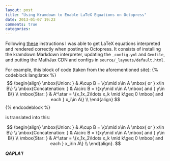 ```yaml
---
layout: post
title: "Using Kramdown to Enable LaTeX Equations on Octopress"
date: 2013-01-07 19:23
comments: true
categories:
---
```

Following [these](http://www.idryman.org/blog/2012/03/10/writing-math-equations-on-octopress/) instructions I was able to get LaTeX equations interpreted and rendered correctly when posting to Octopress. It consists of installing the kramdown Markdown interpreter, updating the `_config.yml` and `Gemfile`, and putting the MathJax CDN and configs in `source/_layouts/default.html`.

For example, this block of code (taken from the aforementioned site):
{% codeblock lang:latex %}
$$
\begin{align}
\mbox{Union: } & A\cup B = \{x\mid x\in A \mbox{ or } x\in B\} \\
\mbox{Concatenation: } & A\circ B  = \{xy\mid x\in A \mbox{ and } y\in B\} \\
\mbox{Star: } & A^\star  = \{x_1x_2\ldots x_k \mid  k\geq 0 \mbox{ and each } x_i\in A\} \\
\end{align}
$$
{% endcodeblock %}

is translated into this:

$$
\begin{align}
\mbox{Union: } & A\cup B = \{x\mid x\in A \mbox{ or } x\in B\} \\
\mbox{Concatenation: } & A\circ B  = \{xy\mid x\in A \mbox{ and } y\in B\} \\
\mbox{Star: } & A^\star  = \{x_1x_2\ldots x_k \mid  k\geq 0 \mbox{ and each } x_i\in A\} \\
\end{align}.
$$

***QAPLA'!***
